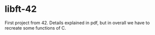 # libft-42
First project from 42. Details explained in pdf, but in overall we have to recreate some functions of C.
